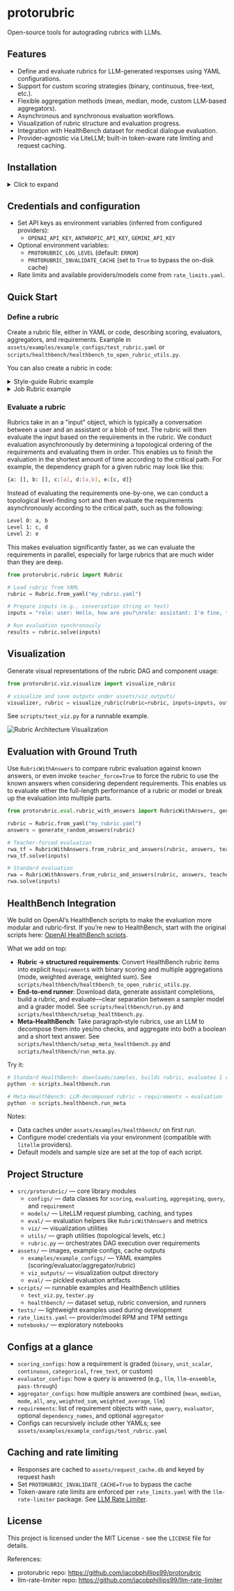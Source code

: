# protorubric

Open-source tools for autograding rubrics with LLMs.

## Features
- Define and evaluate rubrics for LLM-generated responses using YAML configurations.
- Support for custom scoring strategies (binary, continuous, free-text, etc.).
- Flexible aggregation methods (mean, median, mode, custom LLM-based aggregators).
- Asynchronous and synchronous evaluation workflows.
- Visualization of rubric structure and evaluation progress.
- Integration with HealthBench dataset for medical dialogue evaluation.
- Provider-agnostic via LiteLLM; built-in token-aware rate limiting and request caching.

## Installation
<details>
<summary>Click to expand</summary>
Requirements: Python 3.10 or higher.

First, install [uv](https://github.com/astral-sh/uv) (a drop-in, faster replacement for `pip`):

```bash
# via the official install script
curl -Ls https://astral.sh/uv/install.sh | sh
# or with Homebrew
brew install astral-sh/uv/uv
```

Then install the package and core dependencies:

```bash
git clone https://github.com/jacobphillips99/protorubric
cd protorubric
uv pip install -r requirements.txt     # core deps
uv pip install -e .                    # editable install
```

2. (Optional) Install visualization dependencies:
   ```bash
   uv pip install -r requirements-viz.txt
   ```

3. Install Graphviz for network diagrams:
   - macOS: `brew install graphviz`
   - Ubuntu/Debian: `sudo apt-get install graphviz`
</details>

## Credentials and configuration

- Set API keys as environment variables (inferred from configured providers):
  - `OPENAI_API_KEY`, `ANTHROPIC_API_KEY`, `GEMINI_API_KEY`
- Optional environment variables:
  - `PROTORUBRIC_LOG_LEVEL` (default: `ERROR`)
  - `PROTORUBRIC_INVALIDATE_CACHE` (set to `True` to bypass the on-disk cache)
- Rate limits and available providers/models come from `rate_limits.yaml`.

## Quick Start

### Define a rubric

Create a rubric file, either in YAML or code, describing scoring, evaluators, aggregators, and requirements.
Example in `assets/examples/example_configs/test_rubric.yaml` or `scripts/healthbench/healthbench_to_open_rubric_utils.py`.

You can also create a rubric in code:
<details>
<summary>Style-guide Rubric example</summary>
Construct a rubric for grading a response based on grammar and tone.

```python
from protorubric.configs.evaluating import ModelEvaluatorConfig
from protorubric.configs.query import QueryConfig
from protorubric.configs.requirement import RequirementConfig
from protorubric.configs.aggregating import WeightedAverageAggregatingConfig
from protorubric.rubric import Rubric

llm_judge = ModelEvaluatorConfig(model="gpt-4o", provider="openai")

grammar_requirement = RequirementConfig(
   name="grammar",
   query=QueryConfig(instruction="Is the response grammatically correct?", scoring_config="binary"),
   evaluator=llm_judge,
)

tone_requirement = RequirementConfig(
   name="tone",
   query=QueryConfig(instruction="What tone does the response have?", scoring_config="unit_scalar"),
   evaluator=llm_judge,
)

overall_score_requirement = RequirementConfig(
   name="overall_score",
   aggregator=WeightedAverageAggregatingConfig(weights=[0.9, 0.1]),
   dependency_names=["grammar", "tone"],
)

rubric = Rubric(requirements=[grammar_requirement, tone_requirement, overall_score_requirement])
```

</details>

<details>
<summary>Job Rubric example</summary>

Construct a rubric for determining whether the valuation of Scale AI is over 25 billion dollars.

```python
from protorubric.configs.evaluating import ModelEvaluatorConfig, PassThroughEvaluatorConfig
from protorubric.configs.query import QueryConfig, NullQueryConfig
from protorubric.configs.requirement import RequirementConfig
from protorubric.configs.aggregating import AllAggregatingConfig, LLMAggregatingConfig
from protorubric.rubric import Rubric

llm_judge = ModelEvaluatorConfig(model="gpt-4o", provider="openai")

research_requirement = RequirementConfig(
   name="research",
   query=QueryConfig(instruction="research the company", scoring_config="free_text"),
   evaluator=llm_judge,
)
arr_requirement = RequirementConfig(
   name="arr",
   query=QueryConfig(instruction="determine the ARR of the company", scoring_config="free_text"),
   evaluator=llm_judge,
   dependency_names=["research"],
)
arr_multiples_requirement = RequirementConfig(
   name="arr_multiples",
   query=QueryConfig(instruction="determine ARR multiples of similar companies", scoring_config="free_text"),
   evaluator=llm_judge,
   dependency_names=["research"],
)
valuation_requirement = RequirementConfig(
   name="valuation",
   query=QueryConfig(instruction="determine the valuation of the company", scoring_config="free_text"),
   evaluator=llm_judge,
   dependency_names=["arr", "arr_multiples"],
)

# Aggregate boolean conclusion using dependent results
bool_final = RequirementConfig(
   name="is_over_25b",
   query=NullQueryConfig(),
   dependency_names=["valuation"],
   evaluator=PassThroughEvaluatorConfig(),
   aggregator=AllAggregatingConfig(),
)

# Free-text explanation combining dependent results
default_summary_prompt = (
   "Summarize the available information and conclude in one sentence."
)
text_final = RequirementConfig(
   name="explanation",
   query=NullQueryConfig(),
   dependency_names=["valuation", "arr", "arr_multiples", "research"],
   evaluator=PassThroughEvaluatorConfig(),
   aggregator=LLMAggregatingConfig(model="gpt-4o", aggregation_prompt=default_summary_prompt),
)

rubric = Rubric(requirements=[
   research_requirement, arr_requirement, arr_multiples_requirement,
   valuation_requirement, bool_final, text_final
])
```
</details>

### Evaluate a rubric
Rubrics take in an a "input" object, which is typically a conversation between a user and an assistant or a blob of text. The rubric will then evaluate the input based on the requirements in the rubric. We conduct evaluation asynchronously by determining a topological ordering of the requirements and evaluating them in order. This enables us to finish the evaluation in the shortest amount of time according to the critical path. For example, the dependency graph for a given rubric may look like this:
```bash
{a: [], b: [], c:[a], d:[a,b], e:[c, d]}
```
Instead of evaluating the requirements one-by-one, we can conduct a topological level-finding sort and then evaluate the requirements asynchronously according to the critical path, such as the following:
```bash
Level 0: a, b
Level 1: c, d
Level 2: e
```
This makes evaluation significantly faster, as we can evaluate the requirements in parallel, especially for large rubrics that are much wider than they are deep.



```python
from protorubric.rubric import Rubric

# Load rubric from YAML
rubric = Rubric.from_yaml("my_rubric.yaml")

# Prepare inputs (e.g., conversation string or text)
inputs = "role: user: Hello, how are you?\nrole: assistant: I'm fine, thank you!"

# Run evaluation synchronously
results = rubric.solve(inputs)
```


## Visualization

Generate visual representations of the rubric DAG and component usage:

```python
from protorubric.viz.visualize import visualize_rubric

# visualize and save outputs under assets/viz_outputs/
visualizer, rubric = visualize_rubric(rubric=rubric, inputs=inputs, output_dir="assets/viz_outputs")
```

See `scripts/test_viz.py` for a runnable example.

![Rubric Architecture Visualization](assets/imgs/simple_rubric_viz.png)

## Evaluation with Ground Truth

Use `RubricWithAnswers` to compare rubric evaluation against known answers, or even invoke `teacher_force=True` to force the rubric to use the known answers when considering dependent requirements. This enables us to evaluate either the full-length performance of a rubric or model or break up the evaluation into multiple parts.

```python
from protorubric.eval.rubric_with_answers import RubricWithAnswers, generate_random_answers

rubric = Rubric.from_yaml("my_rubric.yaml")
answers = generate_random_answers(rubric)

# Teacher-forced evaluation
rwa_tf = RubricWithAnswers.from_rubric_and_answers(rubric, answers, teacher_force=True)
rwa_tf.solve(inputs)

# Standard evaluation
rwa = RubricWithAnswers.from_rubric_and_answers(rubric, answers, teacher_force=False)
rwa.solve(inputs)
```

## HealthBench Integration
We build on OpenAI’s HealthBench scripts to make the evaluation more modular and rubric‑first. If you’re new to HealthBench, start with the original scripts here: [OpenAI HealthBench scripts](https://github.com/openai/simple-evals/tree/main/healthbench_scripts).

What we add on top:
- **Rubric → structured requirements**: Convert HealthBench rubric items into explicit `Requirement`s with binary scoring and multiple aggregations (mode, weighted average, weighted sum). See `scripts/healthbench/healthbench_to_open_rubric_utils.py`.
- **End‑to‑end runner**: Download data, generate assistant completions, build a rubric, and evaluate—clear separation between a sampler model and a grader model. See `scripts/healthbench/run.py` and `scripts/healthbench/setup_healthbench.py`.
- **Meta‑HealthBench**: Take paragraph‑style rubrics, use an LLM to decompose them into yes/no checks, and aggregate into both a boolean and a short text answer. See `scripts/healthbench/setup_meta_healthbench.py` and `scripts/healthbench/run_meta.py`.

Try it:
```bash
# Standard HealthBench: downloads/samples, builds rubric, evaluates 1 row
python -m scripts.healthbench.run

# Meta‑HealthBench: LLM‑decomposed rubric → requirements → evaluation
python -m scripts.healthbench.run_meta
```

Notes:
- Data caches under `assets/examples/healthbench/` on first run.
- Configure model credentials via your environment (compatible with `litellm` providers).
- Default models and sample size are set at the top of each script.

## Project Structure

- `src/protorubric/` — core library modules
  - `configs/` — data classes for `scoring`, `evaluating`, `aggregating`, `query`, and `requirement`
  - `models/` — LiteLLM request plumbing, caching, and types
  - `eval/` — evaluation helpers like `RubricWithAnswers` and metrics
  - `viz/` — visualization utilities
  - `utils/` — graph utilities (topological levels, etc.)
  - `rubric.py` — orchestrates DAG execution over requirements
- `assets/` — images, example configs, cache outputs
  - `examples/example_configs/` — YAML examples (scoring/evaluator/aggregator/rubric)
  - `viz_outputs/` — visualization output directory
  - `eval/` — pickled evaluation artifacts
- `scripts/` — runnable examples and HealthBench utilities
  - `test_viz.py`, `tester.py`
  - `healthbench/` — dataset setup, rubric conversion, and runners
- `tests/` — lightweight examples used during development
- `rate_limits.yaml` — provider/model RPM and TPM settings
- `notebooks/` — exploratory notebooks

## Configs at a glance

- `scoring_configs`: how a requirement is graded (`binary`, `unit_scalar`, `continuous`, `categorical`, `free_text`, or custom)
- `evaluator_configs`: how a query is answered (e.g., `llm`, `llm-ensemble`, `pass-through`)
- `aggregator_configs`: how multiple answers are combined (`mean`, `median`, `mode`, `all`, `any`, `weighted_sum`, `weighted_average`, `llm`)
- `requirements`: list of requirement objects with `name`, `query`, `evaluator`, optional `dependency_names`, and optional `aggregator`
- Configs can recursively include other YAMLs; see `assets/examples/example_configs/test_rubric.yaml`

## Caching and rate limiting

- Responses are cached to `assets/request_cache.db` and keyed by request hash
- Set `PROTORUBRIC_INVALIDATE_CACHE=True` to bypass the cache
- Token-aware rate limits are enforced per `rate_limits.yaml` with the `llm-rate-limiter` package. See [LLM Rate Limiter](https://github.com/jacobphillips99/llm-rate-limiter).

## License

This project is licensed under the MIT License - see the `LICENSE` file for details.

References:
- protorubric repo: https://github.com/jacobphillips99/protorubric
- llm-rate-limiter repo: https://github.com/jacobphillips99/llm-rate-limiter
